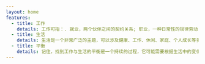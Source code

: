 ```yaml
---
layout: home
features:
  - title: 工作
    details: 工作可指：. 就业，两个伙伴之间的契约关系; 职业，一种日常性的规律劳动; 劳动，一类人类有意进行的活动; 作品（英语：Works），亦称“创作”、“创意作品”、“著作”。
  - title: 生活
    details: 生活是一个非常广泛的主题，可以涉及健康、工作、休闲、家庭、个人成长等多个方面
  - title: 平衡
    details: 记住，找到工作与生活的平衡是一个持续的过程，它可能需要根据生活中的变化不断调整。
---
```



